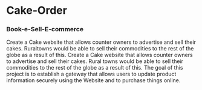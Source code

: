 # Cake-Order

### Book-e-Sell-E-commerce

Create a Cake website that allows counter owners to advertise and sell their cakes. Ruraltowns would be able to sell their commodities to the rest of the globe as a result of this.
Create a Cake website that allows counter owners to advertise and sell their cakes. Rural towns would be able to sell their commodities to the rest of the globe as a result of this.
The goal of this project is to establish a gateway that allows users to update product information securely using the Website and to purchase things online.

